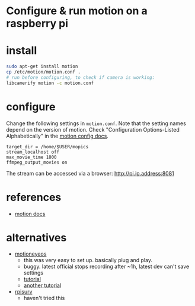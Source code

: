 # Configure & run motion on a raspberry pi

# install
```sh
sudo apt-get install motion
cp /etc/motion/motion.conf .
# run before configuring, to check if camera is working:
libcamerify motion -c motion.conf
```

# configure
Change the following settings in `motion.conf`. Note that the setting names
depend on the version of motion. Check "Configuration Options-Listed
Alphabetically" in the [motion config docs](https://motion-project.github.io/motion_config.html).

```
target_dir = /home/$USER/mopics
stream_localhost off
max_movie_time 1800
ffmpeg_output_movies on
```

The stream can be accessed via a browser: http://pi.ip.address:8081

# references
- [motion docs](https://motion-project.github.io/motion_config.html)

# alternatives
- [motioneyeos](https://github.com/ccrisan/motioneyeos/wiki)
    - this was very easy to set up. basically plug and play.
    - buggy. latest official stops recording after ~1h, latest dev can't save
      settings
    - [tutorial](https://pimylifeup.com/raspberry-pi-security-camera/)
    - [another tutorial](https://gndtovcc.home.blog/2020/04/17/install-motioneyeos-on-raspberry-pi-surveillance-camera-system/)
- [rpisurv](https://github.com/SvenVD/rpisurv)
    - haven't tried this

